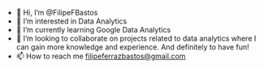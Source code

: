 - 👋 Hi, I’m @FilipeFBastos
- 👀 I’m interested in Data Analytics
- 🌱 I’m currently learning Google Data Analytics
- 💞️ I’m looking to collaborate on projects related to data analytics where I can gain more knowledge and experience. And definitely to have fun! 
- 📫 How to reach me filipeferrazbastos@gmail.com

<!---
FilipeFBastos/FilipeFBastos is a ✨ special ✨ repository because its `README.md` (this file) appears on your GitHub profile.
You can click the Preview link to take a look at your changes.
--->
